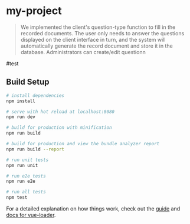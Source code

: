 # my-project

>We implemented the client's question-type function to fill in the recorded documents.
The user only needs to answer the questions displayed on the client interface in turn,
and the system will automatically generate the record document and store it in the database. Administrators can create/edit questionn

#test
## Build Setup

``` bash
# install dependencies
npm install

# serve with hot reload at localhost:8080
npm run dev

# build for production with minification
npm run build

# build for production and view the bundle analyzer report
npm run build --report

# run unit tests
npm run unit

# run e2e tests
npm run e2e

# run all tests
npm test
```

For a detailed explanation on how things work, check out the [guide](http://vuejs-templates.github.io/webpack/) and [docs for vue-loader](http://vuejs.github.io/vue-loader).
